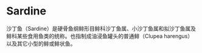 # Sardine
沙丁鱼（Sardine）是硬骨鱼纲鲱形目鲱科沙丁鱼属、小沙丁鱼属和拟沙丁鱼属及鲱科某些食用鱼类的统称。也指制成油浸鱼罐头的普通鲱（Clupea harengus）以及其它小型的鲱或鲱状鱼。
